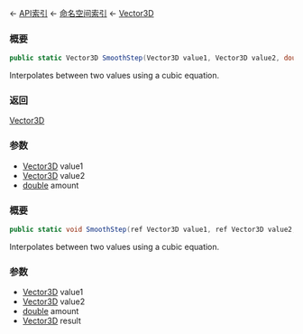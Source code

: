 ← [API索引](Api-Index) ← [命名空间索引](Namespace-Index) ← [Vector3D](VRageMath.Vector3D)

### 概要

```csharp
public static Vector3D SmoothStep(Vector3D value1, Vector3D value2, double amount)
```

Interpolates between two values using a cubic equation.

### 返回

[Vector3D](VRageMath.Vector3D)

### 参数

* [Vector3D](VRageMath.Vector3D) value1
* [Vector3D](VRageMath.Vector3D) value2
* [double](https://docs.microsoft.com/en-us/dotnet/api/System.Double?view=netframework-4.6) amount
### 概要

```csharp
public static void SmoothStep(ref Vector3D value1, ref Vector3D value2, double amount, out Vector3D result)
```

Interpolates between two values using a cubic equation.

### 参数

* [Vector3D](VRageMath.Vector3D) value1
* [Vector3D](VRageMath.Vector3D) value2
* [double](https://docs.microsoft.com/en-us/dotnet/api/System.Double?view=netframework-4.6) amount
* [Vector3D](VRageMath.Vector3D) result

